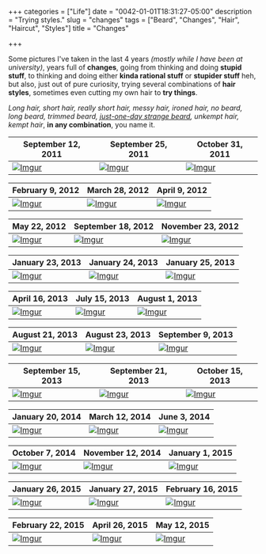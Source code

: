 +++
categories = ["Life"]
date = "0042-01-01T18:31:27-05:00"
description = "Trying styles."
slug = "changes"
tags = ["Beard", "Changes", "Hair", "Haircut", "Styles"]
title = "Changes"

+++

Some pictures I've taken in the last 4 years *(mostly while I have been at university)*, years full of **changes**, going from thinking and doing **stupid stuff**, to thinking and doing either **kinda rational stuff** or **stupider stuff** heh, but also, just out of pure curiosity, trying several combinations of **hair styles**, sometimes even cutting my own hair to **try things**.

*Long hair, short hair, really short hair, messy hair, ironed hair, no beard, long beard, trimmed beard, [just-one-day strange beard](https://i.imgur.com/08QYPLZ.jpg), unkempt hair, kempt hair*, **in any combination**, you name it.

| September 12, 2011  | September 25, 2011  | October 31, 2011 |
|---|---|---|
| [![][01]][01] | [![][02]][02] | [![][03]][03] |

| February 9, 2012  | March 28, 2012  | April 9, 2012 |
|---|---|---|
| [![][04]][04] | [![][05]][05] | [![][06]][06] |

| May 22, 2012  | September 18, 2012 | November 23, 2012 |
|---|---|---|
| [![][07]][07] | [![][08]][08] | [![][09]][09] |

| January 23, 2013 | January 24, 2013 | January 25, 2013 |
|---|---|---|
| [![][10]][10] | [![][11]][11] | [![][12]][12] |

| April 16, 2013 | July 15, 2013 | August 1, 2013 |
|---|---|---|
| [![][13]][13] | [![][14]][14] | [![][15]][15] |

| August 21, 2013 | August 23, 2013 | September 9, 2013 |
|---|---|---|
| [![][16]][16] | [![][17]][17] | [![][18]][18] |

| September 15, 2013 | September 21, 2013 | October 15, 2013  |
|---|---|---|
| [![][19]][19] | [![][20]][20]  | [![][21]][21] |

| January 20, 2014 | March 12, 2014 | June 3, 2014 |
|---|---|---|
| [![][22]][22] | [![][23]][23]  | [![][24]][24] |

| October 7, 2014 | November 12, 2014 | January 1, 2015 |
|---|---|---|
| [![][25]][25] | [![][26]][26] | [![][27]][27] |

| January 26, 2015 | January 27, 2015 | February 16, 2015 |
|---|---|---|
| [![][28]][28] | [![][29]][29] | [![][30]][30] |

| February 22, 2015 | April 26, 2015 | May 12, 2015 |
|---|---|---|
| [![][31]][31] | [![][32]][32] | [![][33]][33] |


[01]: https://i.imgur.com/MlP3PJy.jpg "Imgur"
[02]: https://i.imgur.com/fjtZtMV.jpg "Imgur"
[03]: https://i.imgur.com/k7kTso7.jpg "Imgur"

[04]: https://i.imgur.com/VZ6utWn.jpg "Imgur"
[05]: https://i.imgur.com/EsGNBH2.jpg "Imgur"
[06]: https://i.imgur.com/yrzwyDu.jpg "Imgur"

[07]: https://i.imgur.com/jrIFyRP.jpg "Imgur"
[08]: https://i.imgur.com/CTKS2Oj.jpg "Imgur"
[09]: https://i.imgur.com/08QYPLZ.jpg "Imgur"

[10]: https://i.imgur.com/qAOGi4Q.jpg "Imgur"
[11]: https://i.imgur.com/vS0jdQr.jpg "Imgur"
[12]: https://i.imgur.com/swRt13o.jpg "Imgur"

[13]: https://i.imgur.com/lc6sdPN.jpg "Imgur"
[14]: https://i.imgur.com/9J8gJy2.jpg "Imgur"
[15]: https://i.imgur.com/062rAM7.jpg "Imgur"

[16]: https://i.imgur.com/0B0xFNp.jpg "Imgur"
[17]: https://i.imgur.com/uIpdQT0.jpg "Imgur"
[18]: https://i.imgur.com/CxfiICG.jpg "Imgur"

[19]: https://i.imgur.com/wSH2vox.jpg "Imgur"
[20]: https://i.imgur.com/MhNbBtD.jpg "Imgur"
[21]: https://i.imgur.com/ivcneBn.jpg "Imgur"

[22]: https://i.imgur.com/QTEO7kA.jpg "Imgur"
[23]: https://i.imgur.com/Ez525sK.jpg "Imgur"
[24]: https://i.imgur.com/nzL5SdX.jpg "Imgur"

[25]: https://i.imgur.com/BfZ9cVy.jpg "Imgur"
[26]: https://i.imgur.com/ahx8LFr.jpg "Imgur"
[27]: https://i.imgur.com/88uNY75.jpg "Imgur"

[28]: https://i.imgur.com/Gd9lbMU.jpg "Imgur"
[29]: https://i.imgur.com/F8lqC0I.jpg "Imgur"
[30]: https://i.imgur.com/33UlaAT.jpg "Imgur"

[31]: https://i.imgur.com/gTHmNpD.jpg "Imgur"
[32]: https://i.imgur.com/Jl6exa6.jpg "Imgur"
[33]: https://i.imgur.com/9MVBtTO.png "Imgur"
